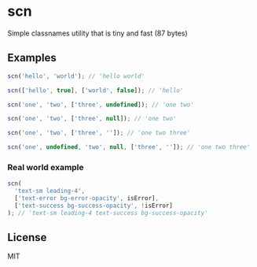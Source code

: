 # scn

Simple classnames utility that is tiny and fast (87 bytes)

## Examples

```js
scn('hello', 'world'); // 'hello world'
```

```js
scn(['hello', true], ['world', false]); // 'hello'
```

```js
scn('one', 'two', ['three', undefined]); // 'one two'
```

```js
scn('one', 'two', ['three', null]); // 'one two'
```

```js
scn('one', 'two', ['three', '']); // 'one two three'
```

```js
scn('one', undefined, 'two', null, ['three', '']); // 'one two three'
```

### Real world example
```js
scn(
  'text-sm leading-4',
  ['text-error bg-error-opacity', isError],
  ['text-success bg-success-opacity', !isError]
); // 'text-sm leading-4 text-success bg-success-opacity'
```

## License

MIT
